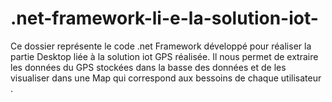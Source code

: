 # .net-framework-li-e-la-solution-iot-
Ce dossier représente le code .net Framework développé pour réaliser la partie Desktop liée  à la solution iot GPS réalisée. Il nous permet de extraire les données du GPS stockées dans 
la basse des données et de les visualiser dans une Map qui correspond aux bessoins de chaque utilisateur . 
